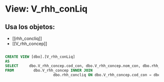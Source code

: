 # View: V_rhh_conLiq

## Usa los objetos:
- [[rhh_concliq]]
- [[V_rhh_concep]]

```sql

CREATE VIEW [dbo].[V_rhh_conLiq]
AS
SELECT     dbo.V_rhh_concep.cod_con, dbo.V_rhh_concep.nom_con, dbo.rhh_concliq.tip_liq, dbo.V_rhh_concep.nov_rel
FROM         dbo.V_rhh_concep INNER JOIN
                      dbo.rhh_concliq ON dbo.V_rhh_concep.cod_con = dbo.rhh_concliq.cod_con AND dbo.V_rhh_concep.mod_liq = dbo.rhh_concliq.mod_liq


```
